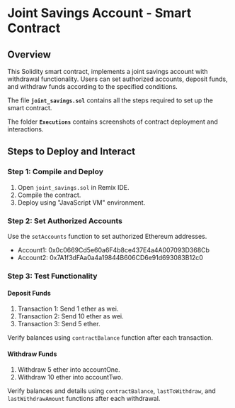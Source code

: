 # Joint Savings Account - Smart Contract

## Overview

This Solidity smart contract, implements a joint savings account with withdrawal functionality. Users can set authorized accounts, deposit funds, and withdraw funds according to the specified conditions.

The file **`joint_savings.sol`** contains all the steps required to set up the smart contract.

The folder **`Executions`** contains screenshots of contract deployment and interactions.

## Steps to Deploy and Interact

### Step 1: Compile and Deploy

1. Open `joint_savings.sol` in Remix IDE.
2. Compile the contract.
3. Deploy using "JavaScript VM" environment.

### Step 2: Set Authorized Accounts

Use the `setAccounts` function to set authorized Ethereum addresses.

- Account1: 0x0c0669Cd5e60a6F4b8ce437E4a4A007093D368Cb
- Account2: 0x7A1f3dFAa0a4a19844B606CD6e91d693083B12c0

### Step 3: Test Functionality

#### Deposit Funds

1. Transaction 1: Send 1 ether as wei.
2. Transaction 2: Send 10 ether as wei.
3. Transaction 3: Send 5 ether.

Verify balances using `contractBalance` function after each transaction.

#### Withdraw Funds

1. Withdraw 5 ether into accountOne.
2. Withdraw 10 ether into accountTwo.

Verify balances and details using `contractBalance`, `lastToWithdraw`, and `lastWithdrawAmount` functions after each withdrawal.




